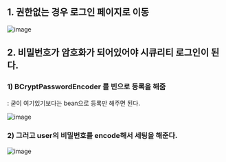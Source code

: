 ## 1. 권한없는 경우 로그인 페이지로 이동 ##

![image](https://user-images.githubusercontent.com/108928206/196728781-384b485a-6184-4f53-937a-eae7541857be.png)

## 2. 비밀번호가 암호화가 되어있어야 시큐리티 로그인이 된다. ##

### 1) BCryptPasswordEncoder 를 빈으로 등록을 해줌 

  : 굳이 여기있기보다는 bean으로 등록만 해주면 된다.
  
  ![image](https://user-images.githubusercontent.com/108928206/196731538-911a3403-fb77-4286-9fa1-d515ddf45217.png)

### 2) 그러고 user의 비밀번호를 encode해서 세팅을 해준다.

![image](https://user-images.githubusercontent.com/108928206/196731697-c11af87b-0ad4-4967-b7aa-2e8098a33b8b.png)
